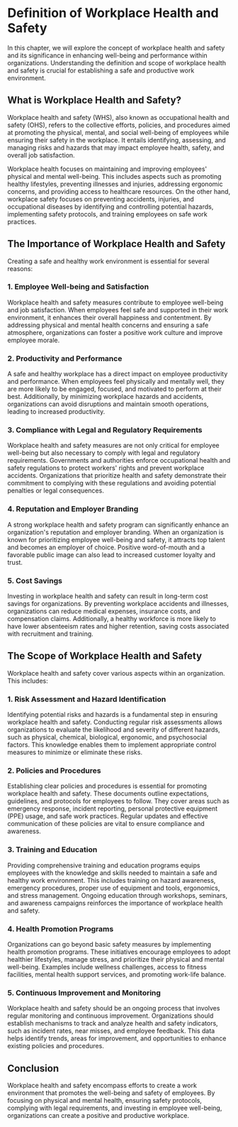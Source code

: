 # Definition of Workplace Health and Safety

In this chapter, we will explore the concept of workplace health and safety and its significance in enhancing well-being and performance within organizations. Understanding the definition and scope of workplace health and safety is crucial for establishing a safe and productive work environment.

## What is Workplace Health and Safety?

Workplace health and safety (WHS), also known as occupational health and safety (OHS), refers to the collective efforts, policies, and procedures aimed at promoting the physical, mental, and social well-being of employees while ensuring their safety in the workplace. It entails identifying, assessing, and managing risks and hazards that may impact employee health, safety, and overall job satisfaction.

Workplace health focuses on maintaining and improving employees' physical and mental well-being. This includes aspects such as promoting healthy lifestyles, preventing illnesses and injuries, addressing ergonomic concerns, and providing access to healthcare resources. On the other hand, workplace safety focuses on preventing accidents, injuries, and occupational diseases by identifying and controlling potential hazards, implementing safety protocols, and training employees on safe work practices.

## The Importance of Workplace Health and Safety

Creating a safe and healthy work environment is essential for several reasons:

### 1\. Employee Well-being and Satisfaction

Workplace health and safety measures contribute to employee well-being and job satisfaction. When employees feel safe and supported in their work environment, it enhances their overall happiness and contentment. By addressing physical and mental health concerns and ensuring a safe atmosphere, organizations can foster a positive work culture and improve employee morale.

### 2\. Productivity and Performance

A safe and healthy workplace has a direct impact on employee productivity and performance. When employees feel physically and mentally well, they are more likely to be engaged, focused, and motivated to perform at their best. Additionally, by minimizing workplace hazards and accidents, organizations can avoid disruptions and maintain smooth operations, leading to increased productivity.

### 3\. Compliance with Legal and Regulatory Requirements

Workplace health and safety measures are not only critical for employee well-being but also necessary to comply with legal and regulatory requirements. Governments and authorities enforce occupational health and safety regulations to protect workers' rights and prevent workplace accidents. Organizations that prioritize health and safety demonstrate their commitment to complying with these regulations and avoiding potential penalties or legal consequences.

### 4\. Reputation and Employer Branding

A strong workplace health and safety program can significantly enhance an organization's reputation and employer branding. When an organization is known for prioritizing employee well-being and safety, it attracts top talent and becomes an employer of choice. Positive word-of-mouth and a favorable public image can also lead to increased customer loyalty and trust.

### 5\. Cost Savings

Investing in workplace health and safety can result in long-term cost savings for organizations. By preventing workplace accidents and illnesses, organizations can reduce medical expenses, insurance costs, and compensation claims. Additionally, a healthy workforce is more likely to have lower absenteeism rates and higher retention, saving costs associated with recruitment and training.

## The Scope of Workplace Health and Safety

Workplace health and safety cover various aspects within an organization. This includes:

### 1\. Risk Assessment and Hazard Identification

Identifying potential risks and hazards is a fundamental step in ensuring workplace health and safety. Conducting regular risk assessments allows organizations to evaluate the likelihood and severity of different hazards, such as physical, chemical, biological, ergonomic, and psychosocial factors. This knowledge enables them to implement appropriate control measures to minimize or eliminate these risks.

### 2\. Policies and Procedures

Establishing clear policies and procedures is essential for promoting workplace health and safety. These documents outline expectations, guidelines, and protocols for employees to follow. They cover areas such as emergency response, incident reporting, personal protective equipment (PPE) usage, and safe work practices. Regular updates and effective communication of these policies are vital to ensure compliance and awareness.

### 3\. Training and Education

Providing comprehensive training and education programs equips employees with the knowledge and skills needed to maintain a safe and healthy work environment. This includes training on hazard awareness, emergency procedures, proper use of equipment and tools, ergonomics, and stress management. Ongoing education through workshops, seminars, and awareness campaigns reinforces the importance of workplace health and safety.

### 4\. Health Promotion Programs

Organizations can go beyond basic safety measures by implementing health promotion programs. These initiatives encourage employees to adopt healthier lifestyles, manage stress, and prioritize their physical and mental well-being. Examples include wellness challenges, access to fitness facilities, mental health support services, and promoting work-life balance.

### 5\. Continuous Improvement and Monitoring

Workplace health and safety should be an ongoing process that involves regular monitoring and continuous improvement. Organizations should establish mechanisms to track and analyze health and safety indicators, such as incident rates, near misses, and employee feedback. This data helps identify trends, areas for improvement, and opportunities to enhance existing policies and procedures.

## Conclusion

Workplace health and safety encompass efforts to create a work environment that promotes the well-being and safety of employees. By focusing on physical and mental health, ensuring safety protocols, complying with legal requirements, and investing in employee well-being, organizations can create a positive and productive workplace.
